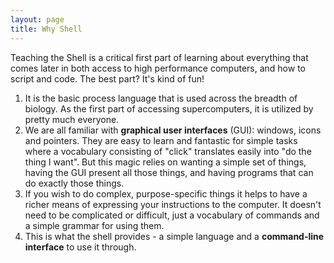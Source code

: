 ```yaml
---
layout: page
title: Why Shell
---
```


Teaching the Shell is a critical first part of learning 
about everything that comes later in both access to high
performance computers, and how to script and code. 
The best part? It's kind of fun!

1.  It is the basic process language that is used across the
    breadth of biology. As the first part of accessing supercomputers, 
	it is utilized by pretty much everyone. 
2.  We are all familiar with **graphical user interfaces** (GUI): 
    windows, icons and pointers. They are easy to learn and 
	fantastic for simple tasks where a vocabulary consisting of 
	"click" translates easily into "do the thing I want". But 
	this magic relies on wanting a simple set of things, having the 
	GUI present all those things, and 
	having programs that can do exactly those things. 
3.  If you wish to do complex, purpose-specific things it helps 
    to have a richer means of expressing your instructions to the 
	computer. It doesn't need to be complicated or difficult, just 
	a vocabulary of commands and a simple grammar for using them.
4.  This is what the shell provides - a simple language and a 
    **command-line interface** to use it through.
